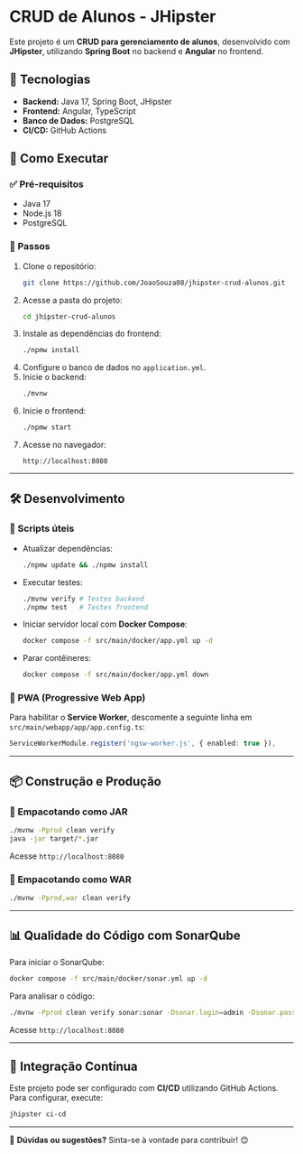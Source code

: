 # CRUD de Alunos - JHipster

Este projeto é um **CRUD para gerenciamento de alunos**, desenvolvido com **JHipster**, utilizando **Spring Boot** no backend e **Angular** no frontend.

## 🚀 Tecnologias

- **Backend:** Java 17, Spring Boot, JHipster
- **Frontend:** Angular, TypeScript
- **Banco de Dados:** PostgreSQL
- **CI/CD:** GitHub Actions

## 📌 Como Executar

### ✅ Pré-requisitos

- Java 17
- Node.js 18
- PostgreSQL

### 🔹 Passos

1. Clone o repositório:
   ```bash
   git clone https://github.com/JoaoSouza08/jhipster-crud-alunos.git
   ```
2. Acesse a pasta do projeto:
   ```bash
   cd jhipster-crud-alunos
   ```
3. Instale as dependências do frontend:
   ```bash
   ./npmw install
   ```
4. Configure o banco de dados no `application.yml`.
5. Inicie o backend:
   ```bash
   ./mvnw
   ```
6. Inicie o frontend:
   ```bash
   ./npmw start
   ```
7. Acesse no navegador:
   ```
   http://localhost:8080
   ```

---

## 🛠 Desenvolvimento

### 🔹 Scripts úteis

- Atualizar dependências:
  ```bash
  ./npmw update && ./npmw install
  ```
- Executar testes:
  ```bash
  ./mvnw verify # Testes backend
  ./npmw test   # Testes frontend
  ```
- Iniciar servidor local com **Docker Compose**:
  ```bash
  docker compose -f src/main/docker/app.yml up -d
  ```
- Parar contêineres:
  ```bash
  docker compose -f src/main/docker/app.yml down
  ```

### 🔹 PWA (Progressive Web App)

Para habilitar o **Service Worker**, descomente a seguinte linha em `src/main/webapp/app/app.config.ts`:

```typescript
ServiceWorkerModule.register('ngsw-worker.js', { enabled: true }),
```

---

## 📦 Construção e Produção

### 🔹 Empacotando como JAR

```bash
./mvnw -Pprod clean verify
java -jar target/*.jar
```

Acesse `http://localhost:8080`

### 🔹 Empacotando como WAR

```bash
./mvnw -Pprod,war clean verify
```

---

## 📊 Qualidade do Código com SonarQube

Para iniciar o SonarQube:

```bash
docker compose -f src/main/docker/sonar.yml up -d
```

Para analisar o código:

```bash
./mvnw -Pprod clean verify sonar:sonar -Dsonar.login=admin -Dsonar.password=admin
```

Acesse `http://localhost:8080`

---

## 🔄 Integração Contínua

Este projeto pode ser configurado com **CI/CD** utilizando GitHub Actions. Para configurar, execute:

```bash
jhipster ci-cd
```

---

📌 **Dúvidas ou sugestões?** Sinta-se à vontade para contribuir! 😊


